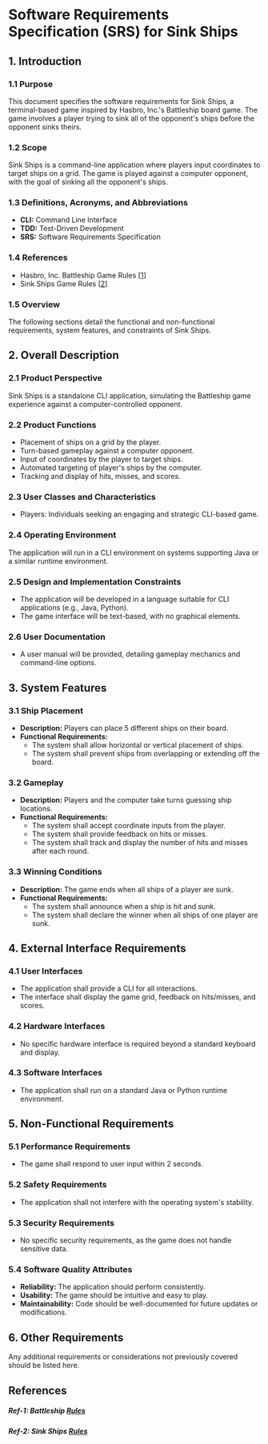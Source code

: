 # Software Requirements Specification (SRS) for Sink Ships

## 1. Introduction

### 1.1 Purpose
This document specifies the software requirements for Sink Ships, a terminal-based game inspired by Hasbro, Inc.'s Battleship board game. The game involves a player trying to sink all of the opponent's ships before the opponent sinks theirs.

### 1.2 Scope
Sink Ships is a command-line application where players input coordinates to target ships on a grid. The game is played against a computer opponent, with the goal of sinking all the opponent's ships.

### 1.3 Definitions, Acronyms, and Abbreviations
- **CLI:** Command Line Interface
- **TDD:** Test-Driven Development
- **SRS:** Software Requirements Specification

### 1.4 References
- Hasbro, Inc. Battleship Game Rules [[1](#ref-1-battleship-rules)]
- Sink Ships Game Rules [[2](#ref-2-sink-ships-rules)]

### 1.5 Overview
The following sections detail the functional and non-functional requirements, system features, and constraints of Sink Ships.

## 2. Overall Description

### 2.1 Product Perspective
Sink Ships is a standalone CLI application, simulating the Battleship game experience against a computer-controlled opponent.

### 2.2 Product Functions
- Placement of ships on a grid by the player.
- Turn-based gameplay against a computer opponent.
- Input of coordinates by the player to target ships.
- Automated targeting of player's ships by the computer.
- Tracking and display of hits, misses, and scores.

### 2.3 User Classes and Characteristics
- Players: Individuals seeking an engaging and strategic CLI-based game.

### 2.4 Operating Environment
The application will run in a CLI environment on systems supporting Java or a similar runtime environment.

### 2.5 Design and Implementation Constraints
- The application will be developed in a language suitable for CLI applications (e.g., Java, Python).
- The game interface will be text-based, with no graphical elements.

### 2.6 User Documentation
- A user manual will be provided, detailing gameplay mechanics and command-line options.

## 3. System Features

### 3.1 Ship Placement
- **Description:** Players can place 5 different ships on their board.
- **Functional Requirements:**
  - The system shall allow horizontal or vertical placement of ships.
  - The system shall prevent ships from overlapping or extending off the board.

### 3.2 Gameplay
- **Description:** Players and the computer take turns guessing ship locations.
- **Functional Requirements:**
  - The system shall accept coordinate inputs from the player.
  - The system shall provide feedback on hits or misses.
  - The system shall track and display the number of hits and misses after each round.

### 3.3 Winning Conditions
- **Description:** The game ends when all ships of a player are sunk.
- **Functional Requirements:**
  - The system shall announce when a ship is hit and sunk.
  - The system shall declare the winner when all ships of one player are sunk.

## 4. External Interface Requirements

### 4.1 User Interfaces
- The application shall provide a CLI for all interactions.
- The interface shall display the game grid, feedback on hits/misses, and scores.

### 4.2 Hardware Interfaces
- No specific hardware interface is required beyond a standard keyboard and display.

### 4.3 Software Interfaces
- The application shall run on a standard Java or Python runtime environment.

## 5. Non-Functional Requirements

### 5.1 Performance Requirements
- The game shall respond to user input within 2 seconds.

### 5.2 Safety Requirements
- The application shall not interfere with the operating system's stability.

### 5.3 Security Requirements
- No specific security requirements, as the game does not handle sensitive data.

### 5.4 Software Quality Attributes
- **Reliability:** The application should perform consistently.
- **Usability:** The game should be intuitive and easy to play.
- **Maintainability:** Code should be well-documented for future updates or modifications.

## 6. Other Requirements
Any additional requirements or considerations not previously covered should be listed here.

## References
##### Ref-1: Battleship [Rules](./battleship-classic-board-game-strategy-game-for-kids-ages-7-and-up.pdf)
##### Ref-2: Sink Ships [Rules](./GameRules.md)